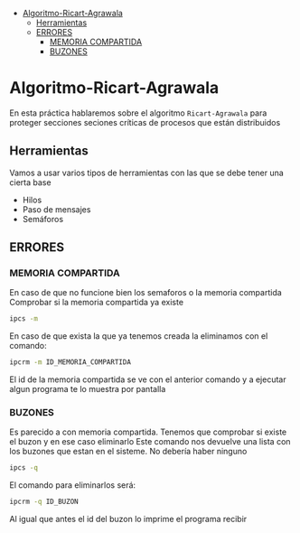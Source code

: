 - [Algoritmo-Ricart-Agrawala](#algoritmo-ricart-agrawala)
  - [Herramientas](#herramientas)
  - [ERRORES](#errores)
    - [MEMORIA COMPARTIDA](#memoria-compartida)
    - [BUZONES](#buzones)
# Algoritmo-Ricart-Agrawala

En esta práctica hablaremos sobre el algoritmo `Ricart-Agrawala` para proteger secciones seciones críticas de procesos que están distribuidos

## Herramientas

Vamos a usar varios tipos de herramientas con las que se debe tener una cierta base 
- Hilos
- Paso de mensajes
- Semáforos


## ERRORES
### MEMORIA COMPARTIDA
En caso de que no funcione bien los semaforos o la memoria compartida
Comprobar si la memoria compartida ya existe
```bash
ipcs -m
```
En caso de que exista la que ya tenemos creada la eliminamos con el comando:
```bash
ipcrm -m ID_MEMORIA_COMPARTIDA
```
El id de la memoria compartida se ve con el anterior comando y a ejecutar algun programa te lo muestra por pantalla

### BUZONES 
Es parecido a con memoria compartida. Tenemos que comprobar si existe el buzon y en ese caso eliminarlo
Este comando nos devuelve una lista con los buzones que estan en el sisteme. No debería haber ninguno
```bash
ipcs -q
```

El comando para eliminarlos será:
```bash
ipcrm -q ID_BUZON
```
Al igual que antes el id del buzon lo imprime el programa recibir


<!-- # Funcionamiento
## Recibir
El proceso recivir recibirá el mensaje
```c

``` -->